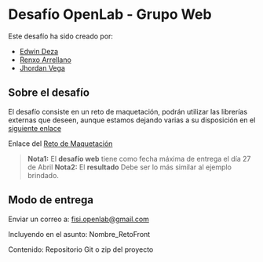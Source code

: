 # Desafío OpenLab - Grupo Web
Este desafío ha sido creado por: 
- [Edwin Deza](https://github.com/Edwindeza)
- [Renxo Arrellano]()
- [Jhordan Vega](https://github.com/JhordanVega)


## Sobre el desafío

El desafío consiste en un reto de maquetación, podrán utilizar las librerías externas que deseen, aunque estamos dejando varias a su disposición en el [siguiente enlace](https://drive.google.com/drive/folders/1jFzbt5yQXT9uL7jtjflMpayxMtaZHoHs?usp=sharing)

Enlace del [Reto de Maquetación](https://desafio-openlab-frontend.mybluemix.net/)



> **Nota1:** El **desafío web** tiene como fecha máxima de entrega el día 27 de Abril
> **Nota2:** El **resultado** Debe ser lo más similar al ejemplo brindado.

## Modo de entrega

Enviar un correo a: fisi.openlab@gmail.com

Incluyendo en el asunto: Nombre_RetoFront

Contenido: Repositorio Git o zip del proyecto